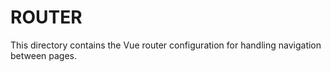 # ROUTER

This directory contains the Vue router configuration for handling navigation between pages.
